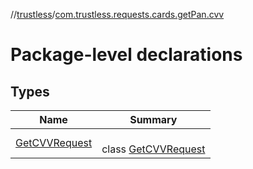 //[trustless](../../index.md)/[com.trustless.requests.cards.getPan.cvv](index.md)

# Package-level declarations

## Types

| Name | Summary |
|---|---|
| [GetCVVRequest](-get-c-v-v-request/index.md) | <br>class [GetCVVRequest](-get-c-v-v-request/index.md) |
